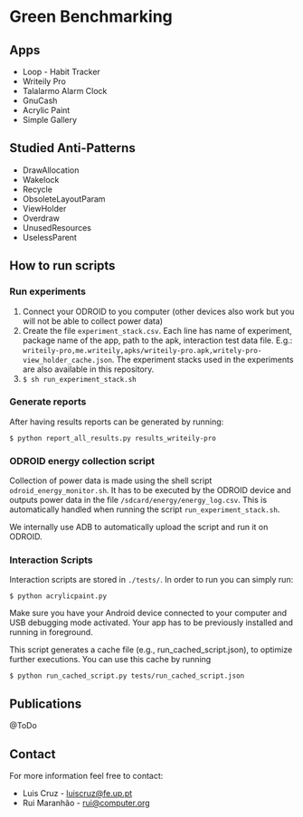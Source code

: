 # Green Benchmarking

## Apps

- Loop - Habit Tracker
- Writeily Pro
- Talalarmo Alarm Clock
- GnuCash
- Acrylic Paint
- Simple Gallery

## Studied Anti-Patterns

- DrawAllocation
- Wakelock
- Recycle
- ObsoleteLayoutParam
- ViewHolder
- Overdraw
- UnusedResources
- UselessParent

## How to run scripts

### Run experiments
1. Connect your ODROID to you computer (other devices also work but you will not be able to collect power data)
1. Create the file ```experiment_stack.csv```. Each line has name of experiment, package name of the app, path to the apk, interaction test data file. E.g.: ```writeily-pro,me.writeily,apks/writeily-pro.apk,writely-pro-view_holder_cache.json```.
The experiment stacks used in the experiments are also available in this repository.
1. ```$ sh run_experiment_stack.sh```

### Generate reports

After having results reports can be generated by running:

```$ python report_all_results.py results_writeily-pro```

### ODROID energy collection script

Collection of power data is made using the shell script ```odroid_energy_monitor.sh```.
It has to be executed by the ODROID device and outputs power data in the file ```/sdcard/energy/energy_log.csv```.
This is automatically handled when running the script ```run_experiment_stack.sh```.

We internally use ADB to automatically upload the script and run it on ODROID.

### Interaction Scripts

Interaction scripts are stored in ```./tests/```.
In order to run you can simply run:

```
$ python acrylicpaint.py
```

Make sure you have your Android device connected to your computer and USB debugging mode activated.
Your app has to be previously installed and running in foreground.

This script generates a cache file (e.g., run_cached_script.json), to optimize further executions.
You can use this cache by running
```
$ python run_cached_script.py tests/run_cached_script.json
```

## Publications

@ToDo

## Contact

For more information feel free to contact:

- Luis Cruz - luiscruz@fe.up.pt
- Rui Maranhão - rui@computer.org
